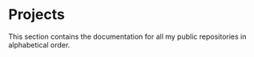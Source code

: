# Projects

This section contains the documentation for all my public repositories in alphabetical order.
